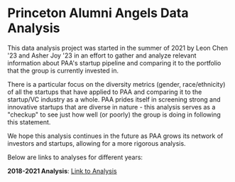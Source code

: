 # Princeton Alumni Angels Data Analysis


This data analysis project was started in the summer of 2021 by Leon Chen '23 and Asher Joy '23 in an effort to gather and analyze relevant information about PAA's startup pipeline and comparing it to the portfolio that the group is currently invested in.

There is a particular focus on the diversity metrics (gender, race/ethnicity) of all the startups that have applied to PAA and comparing it to the startup/VC industry as a whole. PAA prides itself in screening strong and innovative startups that are diverse in nature - this analysis serves as a "checkup" to see just how well (or poorly) the group is doing in following this statement.

We hope this analysis continues in the future as PAA grows its network of investors and startups, allowing for a more rigorous analysis.

Below are links to analyses for different years:

**2018-2021 Analysis**: <a href="./2018-2021/2018-2021.html" target = "_blank" title="Link to Analysis">Link to Analysis</a>
